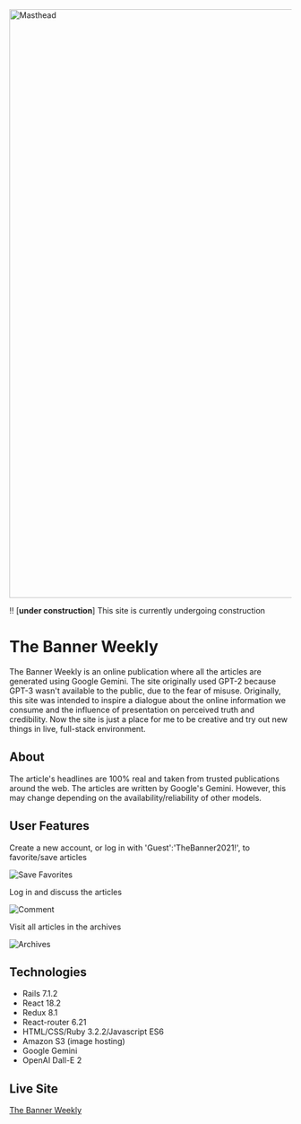 <img width="1050" alt="Masthead" src="https://user-images.githubusercontent.com/10493350/126410749-2ac6d03a-904c-45dc-95eb-7e122a3a29d1.png">

!! [**under construction**]
This site is currently undergoing construction

# The Banner Weekly
The Banner Weekly is an online publication where all the articles are generated using Google Gemini. The site originally used GPT-2 because GPT-3 wasn't available to the public, due to the fear of misuse. Originally, this site was intended to inspire a dialogue about the online information we consume and the influence of presentation on perceived truth and credibility. Now the site is just a place for me to be creative and try out new things in live, full-stack environment.

## About
The article's headlines are 100% real and taken from trusted publications around the web. The articles are written by Google's Gemini. However, this may change depending on the availability/reliability of other models.

## User Features
Create a new account, or log in with 'Guest':'TheBanner2021!', to favorite/save articles

![Save Favorites](https://user-images.githubusercontent.com/10493350/126433733-4701ff3b-9f91-4e36-944e-cdb307d7a22f.gif)



Log in and discuss the articles

![Comment](https://user-images.githubusercontent.com/10493350/126433763-178c6ff6-4ed6-4341-b345-c508352a58cf.gif)



Visit all articles in the archives

![Archives](https://user-images.githubusercontent.com/10493350/126433814-d1fa69a2-2634-4a79-9c55-df712454fb90.gif)


## Technologies
* Rails 7.1.2
* React 18.2
* Redux 8.1
* React-router 6.21
* HTML/CSS/Ruby 3.2.2/Javascript ES6
* Amazon S3 (image hosting)
* Google Gemini
* OpenAI Dall-E 2

## Live Site
[The Banner Weekly](https://ai-news.fly.dev/)

